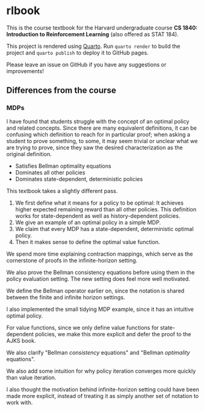 # rlbook

This is the course textbook for the Harvard undergraduate course **CS 1840: Introduction to Reinforcement Learning** (also offered as STAT 184).

This project is rendered using [Quarto](https://quarto.org).
Run `quarto render` to build the project and `quarto publish` to deploy it to GitHub pages.

Please leave an issue on GitHub if you have any suggestions or improvements!

## Differences from the course

### MDPs

I have found that students struggle with the concept of an optimal policy and related concepts.
Since there are many equivalent definitions,
it can be confusing which definition to reach for in particular proof;
when asking a student to prove something,
to some, it may seem trivial or unclear what we are trying to prove,
since they saw the desired characterization as the original definition.

- Satisfies Bellman optimality equations
- Dominates all other policies
- Dominates state-dependent, deterministic policies

This textbook takes a slightly different pass.

1. We first define what it means for a policy to be optimal:
   It achieves higher expected remaining reward than all other policies.
   This definition works for state-dependent as well as history-dependent policies.
2. We give an example of an optimal policy in a simple MDP.
3. We claim that every MDP has a state-dependent, deterministic optimal policy.
4. Then it makes sense to define the optimal value function.

We spend more time explaining contraction mappings,
which serve as the cornerstone of proofs in the infinite-horizon setting.

We also prove the Bellman consistency equations before using them in the policy evaluation setting.
The new setting does feel more well motivated.

We define the Bellman operator earlier on,
since the notation is shared between the finite and infinite horizon settings.

I also implemented the small tidying MDP example,
since it has an intuitive optimal policy.

For value functions,
since we only define value functions for state-dependent policies,
we make this more explicit and defer the proof to the AJKS book.

We also clarify "Bellman _consistency_ equations" and "Bellman _optimality_ equations".

We also add some intuition for why policy iteration converges more quickly
than value iteration.


I also thought the motivation behind infinite-horizon setting could have been made more explicit,
instead of treating it as simply another set of notation to work with.